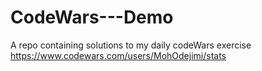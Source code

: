 # CodeWars---Demo
A repo containing solutions to my daily codeWars exercise
https://www.codewars.com/users/MohOdejimi/stats
